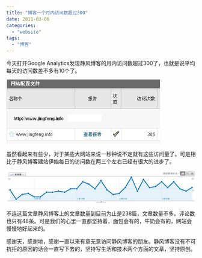 ```yaml
---
title: "博客一个月内访问数超过300"
date: 2011-03-06
categories: 
  - "website"
tags: 
  - "博客"
---
```


今天打开Google Analytics发现静风博客的月内访问数超过300了，也就是说平均每天的访问数差不多有10个了。

![php6eloSj](images/5501259584_eb3c7a00e7_z.jpg)

虽然看起来有些少，对于某些大网站来说一秒钟说不定就有这些访问量了。可是相比于静风博客建站伊始每日的访问数在两三个左右已经有很大的进步了。

![phpuuVrNZ](images/5501260700_a1a30f8a12_z.jpg)

不连这篇文章静风博客上的文章数量到目前为止是238篇，文章数量不多。评论数也只有48条。可是我们的心里一直都坚持着，面包会有的，牛奶会有的，网站会慢慢地好起来的。

感谢天，感谢地，感谢一直以来有意无意访问静风博客的朋友。静风博客没有不可抗拒的原因的话会一直写下去的，坚持写生活和技术两个方面的文章，坚持原创。
